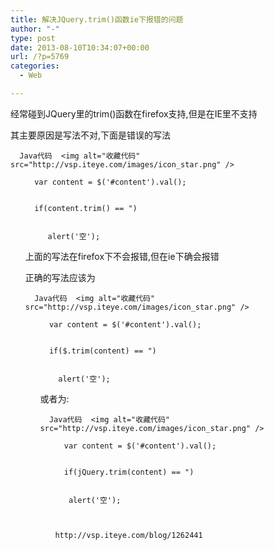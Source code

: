```yaml
---
title: 解决JQuery.trim()函数ie下报错的问题
author: "-"
type: post
date: 2013-08-10T10:34:07+00:00
url: /?p=5769
categories:
  - Web

---
```

经常碰到JQuery里的trim()函数在firefox支持,但是在IE里不支持
  
其主要原因是写法不对,下面是错误的写法


  
    
      Java代码  <img alt="收藏代码" src="http://vsp.iteye.com/images/icon_star.png" />
  
  
  <ol start="1">
    
      var content = $('#content').val();
    
    
      if(content.trim() == ")
    
    
         alert('空');
    
  

上面的写法在firefox下不会报错,但在ie下确会报错
  
正确的写法应该为


  
    
      Java代码  <img alt="收藏代码" src="http://vsp.iteye.com/images/icon_star.png" />
  
  
  <ol start="1">
    
      var content = $('#content').val();
    
    
      if($.trim(content) == ")
    
    
        alert('空');
    
  

或者为:


  
    
      Java代码  <img alt="收藏代码" src="http://vsp.iteye.com/images/icon_star.png" />
  
  
  <ol start="1">
    
      var content = $('#content').val();
    
    
      if(jQuery.trim(content) == ")
    
    
       alert('空');
    
  
  
    http://vsp.iteye.com/blog/1262441
  
